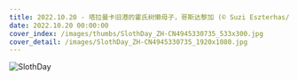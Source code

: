 ```yaml
---
title: 2022.10.20 - 塔拉曼卡旧港的霍氏树懒母子，哥斯达黎加 (© Suzi Eszterhas/Minden Pictures)
date: 2022.10.20 00:00:00
cover_index: /images/thumbs/SlothDay_ZH-CN4945330735_533x300.jpg
cover_detail: /images/SlothDay_ZH-CN4945330735_1920x1080.jpg
---
```


![SlothDay](/images/SlothDay_ZH-CN4945330735_1920x1080.jpg)
